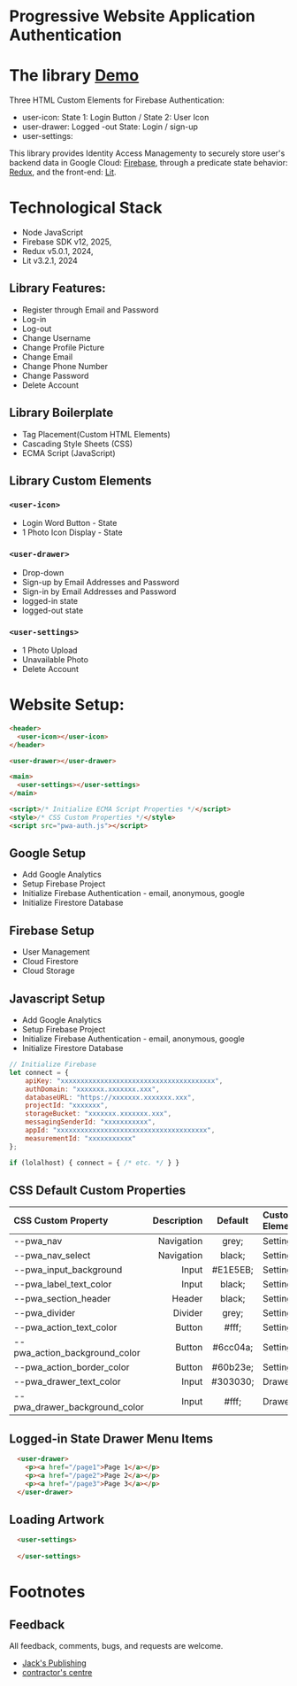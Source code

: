 Progressive Website Application Authentication
======================

# The library [Demo](https://pwa-authentic.firebaseapp.com)
Three HTML Custom Elements for Firebase Authentication:
- user-icon:  State 1: Login Button / State 2: User Icon
- user-drawer: Logged -out State: Login / sign-up
- user-settings:

This library provides Identity Access Managementy to securely store user's backend data in Google Cloud: [Firebase](), through a predicate state behavior: [Redux](), and the front-end: [Lit]().

# Technological Stack
- Node JavaScript
- Firebase SDK v12, 2025,
- Redux v5.0.1, 2024,
- Lit v3.2.1, 2024

## Library Features:
- Register through Email and Password
- Log-in
- Log-out
- Change Username
- Change Profile Picture
- Change Email
- Change Phone Number
- Change Password
- Delete Account

## Library Boilerplate
- Tag Placement(Custom HTML Elements)
- Cascading Style Sheets (CSS)
- ECMA Script (JavaScript)

## Library Custom Elements

### `<user-icon>`
- Login Word Button - State
- 1 Photo Icon Display - State

### `<user-drawer>`
- Drop-down
- Sign-up by Email Addresses and Password
- Sign-in by Email Addresses and Password
- logged-in state
- logged-out state

### `<user-settings>`
- 1 Photo Upload
- Unavailable Photo
- Delete Account

# Website Setup:
```html
<header>
  <user-icon></user-icon>
</header>

<user-drawer></user-drawer>

<main>
  <user-settings></user-settings>
</main>

<script>/* Initialize ECMA Script Properties */</script>
<style>/* CSS Custom Properties */</style>
<script src="pwa-auth.js"></script>
```
## Google Setup
- Add Google Analytics
- Setup Firebase Project
- Initialize Firebase Authentication - email, anonymous, google
- Initialize Firestore Database

## Firebase Setup
- User Management
- Cloud Firestore
- Cloud Storage

## Javascript Setup
- Add Google Analytics
- Setup Firebase Project
- Initialize Firebase Authentication - email, anonymous, google
- Initialize Firestore Database

```javascript
// Initialize Firebase
let connect = {
    apiKey: "xxxxxxxxxxxxxxxxxxxxxxxxxxxxxxxxxxxxxxx",
    authDomain: "xxxxxxx.xxxxxxx.xxx",
    databaseURL: "https://xxxxxxx.xxxxxxx.xxx",
    projectId: "xxxxxxx",
    storageBucket: "xxxxxxx.xxxxxxx.xxx",
    messagingSenderId: "xxxxxxxxxxx",
    appId: "xxxxxxxxxxxxxxxxxxxxxxxxxxxxxxxxxxxxxx",
    measurementId: "xxxxxxxxxxx"
};

if (lolalhost) { connect = { /* etc. */ } }
```

## CSS Default Custom Properties
| CSS Custom Property | Description | Default | Custom Element |
| :--- | ---: | :---: | :--- |
| --pwa_nav                       | Navigation  | grey;         | Settings |
| --pwa_nav_select                | Navigation  | black;        | Settings |
| --pwa_input_background          | Input       | #E1E5EB;    | Settings |
| --pwa_label_text_color          | Input       | black;        | Settings |
| --pwa_section_header            | Header      | black;        | Settings |
| --pwa_divider                   | Divider     | grey;         | Settings |
| --pwa_action_text_color         | Button      | #fff;       | Settings |
| --pwa_action_background_color   | Button      | #6cc04a;    | Settings |
| --pwa_action_border_color       | Button      | #60b23e;    | Settings |
| --pwa_drawer_text_color         | Input       | #303030;    | Drawer |
| --pwa_drawer_background_color   | Input       | #fff;       | Drawer |

## Logged-in State Drawer Menu Items
```html
  <user-drawer>
    <p><a href="/page1">Page 1</a></p>
    <p><a href="/page2">Page 2</a></p>
    <p><a href="/page3">Page 3</a></p>
  </user-drawer>
```

## Loading Artwork
```html
  <user-settings>
    
  </user-settings>
```

# Footnotes

## Feedback
All feedback, comments, bugs, and requests are welcome.
* [Jack's Publishing](https://www.jackspublishing.com)
* [contractor's centre](https://www.contractorscentre.com)